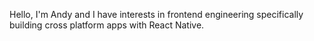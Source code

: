 Hello, I'm Andy and I have interests in frontend engineering specifically building cross platform apps with React Native.

